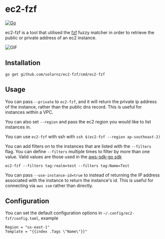 # ec2-fzf

[![Go](https://github.com/dpendolino/ec2-fzf/actions/workflows/go.yml/badge.svg)](https://github.com/dpendolino/ec2-fzf/actions/workflows/go.yml)

ec2-fzf is a tool that utilised the [fzf](https://github.com/junegunn/fzf)
fuzzy matcher in order to retrieve the public or private address of an ec2
instance.

![GIF](https://raw.githubusercontent.com/solarnz/ec2-fzf/master/img/ec2-fzf.gif)

## Installation

```
go get github.com/solarnz/ec2-fzf/cmd/ec2-fzf
```

## Usage

You can pass `--private` to `ec2-fzf`, and it will return the private ip address
of the instance, rather than the public dns record. This is useful for
instances within a VPC.

You can also set `--region` and pass the ec2 region you would like to list
instances in.

You can use `ec2-fzf` with ssh with `ssh $(ec2-fzf --region ap-southeast-2)`

You can add filters on to the instances that are listed with the `--filters`
flag. You can define `--filters` multiple times to filter by more than one
value. Valid values are those used in the [aws-sdk-go
sdk](http://docs.aws.amazon.com/sdk-for-go/api/service/ec2/#DescribeInstancesInput)
```
ec2-fzf --filters tag:realm=test --filters tag:Name=Test
```

You can pass `--use-instance-id=true` to instead of returning the IP address associated with the instance to return the instance's id. This is useful for connecting via `aws ssm` rather than directly.

## Configuration

You can set the default configuration options in `~/.config/ec2-fzf/config.toml`, example
```
Region = "us-east-1"
Template = "{{index .Tags \"Name\"}}"
```
